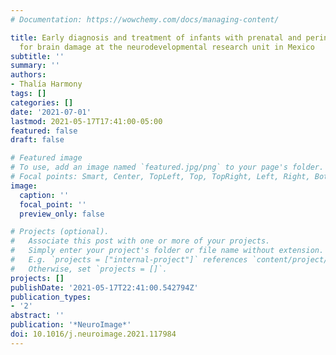 ```yaml
---
# Documentation: https://wowchemy.com/docs/managing-content/

title: Early diagnosis and treatment of infants with prenatal and perinatal risk factors
  for brain damage at the neurodevelopmental research unit in Mexico
subtitle: ''
summary: ''
authors:
- Thalía Harmony
tags: []
categories: []
date: '2021-07-01'
lastmod: 2021-05-17T17:41:00-05:00
featured: false
draft: false

# Featured image
# To use, add an image named `featured.jpg/png` to your page's folder.
# Focal points: Smart, Center, TopLeft, Top, TopRight, Left, Right, BottomLeft, Bottom, BottomRight.
image:
  caption: ''
  focal_point: ''
  preview_only: false

# Projects (optional).
#   Associate this post with one or more of your projects.
#   Simply enter your project's folder or file name without extension.
#   E.g. `projects = ["internal-project"]` references `content/project/deep-learning/index.md`.
#   Otherwise, set `projects = []`.
projects: []
publishDate: '2021-05-17T22:41:00.542794Z'
publication_types:
- '2'
abstract: ''
publication: '*NeuroImage*'
doi: 10.1016/j.neuroimage.2021.117984
---
```

